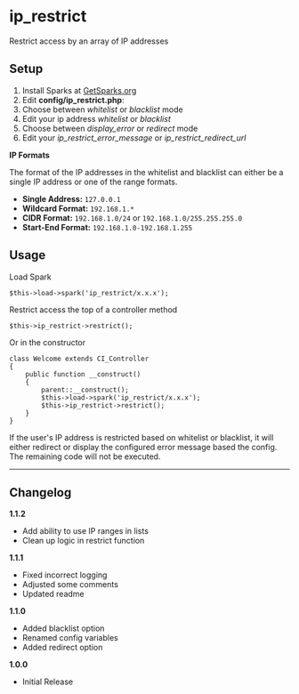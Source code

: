 ip_restrict
============================

Restrict access by an array of IP addresses


Setup
----------------------------

1. Install Sparks at [GetSparks.org](http://getsparks.org)
2. Edit **config/ip_restrict.php**:
 1. Choose between _whitelist_ or _blacklist_ mode
 2. Edit your ip address _whitelist_ or _blacklist_
 3. Choose between _display\_error_ or _redirect_ mode
 4. Edit your _ip\_restrict\_error\_message_ or _ip\_restrict\_redirect\_url_

**IP Formats**

The format of the IP addresses in the whitelist and blacklist can either be a 
single IP address or one of the range formats.

* **Single Address:** `127.0.0.1`
* **Wildcard Format:** `192.168.1.*`
* **CIDR Format:** `192.168.1.0/24` or `192.168.1.0/255.255.255.0`
* **Start-End Format:** `192.168.1.0-192.168.1.255`

Usage
----------------------------

Load Spark 

    $this->load->spark('ip_restrict/x.x.x');

Restrict access the top of a controller method

    $this->ip_restrict->restrict();
    
Or in the constructor

    class Welcome extends CI_Controller
    {
    	public function __construct()
    	{
    		parent::__construct();
    		$this->load->spark('ip_restrict/x.x.x');
    		$this->ip_restrict->restrict();
    	}
    }
    
If the user's IP address is restricted based on whitelist or blacklist, it will either redirect or display the configured error message based the config. The remaining code will not be executed.

----------------------------

Changelog
----------------------------

**1.1.2**

* Add ability to use IP ranges in lists
* Clean up logic in restrict function

**1.1.1**

* Fixed incorrect logging
* Adjusted some comments
* Updated readme

**1.1.0**

* Added blacklist option
* Renamed config variables
* Added redirect option

**1.0.0**

* Initial Release